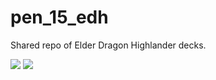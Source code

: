 # pen_15_edh
Shared repo of Elder Dragon Highlander decks.

![](https://media.giphy.com/media/vv41HlvfogHAY/giphy.gif)
![](https://media.giphy.com/media/wYz6MTJaDgxNK/giphy.gif)
